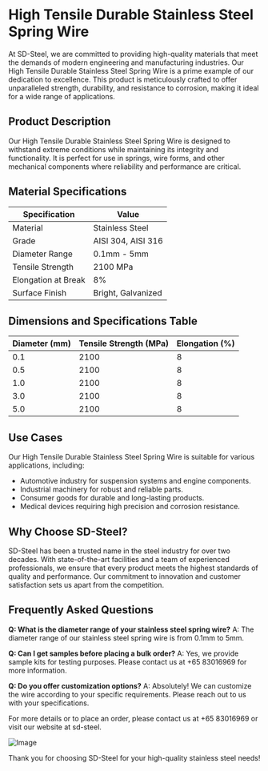 # High Tensile Durable Stainless Steel Spring Wire

At SD-Steel, we are committed to providing high-quality materials that meet the demands of modern engineering and manufacturing industries. Our High Tensile Durable Stainless Steel Spring Wire is a prime example of our dedication to excellence. This product is meticulously crafted to offer unparalleled strength, durability, and resistance to corrosion, making it ideal for a wide range of applications.

## Product Description
Our High Tensile Durable Stainless Steel Spring Wire is designed to withstand extreme conditions while maintaining its integrity and functionality. It is perfect for use in springs, wire forms, and other mechanical components where reliability and performance are critical.

## Material Specifications
| Specification | Value |
|---------------|-------|
| Material      | Stainless Steel |
| Grade         | AISI 304, AISI 316 |
| Diameter Range | 0.1mm - 5mm |
| Tensile Strength | 2100 MPa |
| Elongation at Break | 8% |
| Surface Finish | Bright, Galvanized |

## Dimensions and Specifications Table
| Diameter (mm) | Tensile Strength (MPa) | Elongation (%) |
|---------------|------------------------|----------------|
| 0.1           | 2100                   | 8              |
| 0.5           | 2100                   | 8              |
| 1.0           | 2100                   | 8              |
| 3.0           | 2100                   | 8              |
| 5.0           | 2100                   | 8              |

## Use Cases
Our High Tensile Durable Stainless Steel Spring Wire is suitable for various applications, including:
- Automotive industry for suspension systems and engine components.
- Industrial machinery for robust and reliable parts.
- Consumer goods for durable and long-lasting products.
- Medical devices requiring high precision and corrosion resistance.

## Why Choose SD-Steel?
SD-Steel has been a trusted name in the steel industry for over two decades. With state-of-the-art facilities and a team of experienced professionals, we ensure that every product meets the highest standards of quality and performance. Our commitment to innovation and customer satisfaction sets us apart from the competition.

## Frequently Asked Questions
**Q: What is the diameter range of your stainless steel spring wire?**
A: The diameter range of our stainless steel spring wire is from 0.1mm to 5mm.

**Q: Can I get samples before placing a bulk order?**
A: Yes, we provide sample kits for testing purposes. Please contact us at +65 83016969 for more information.

**Q: Do you offer customization options?**
A: Absolutely! We can customize the wire according to your specific requirements. Please reach out to us with your specifications.

For more details or to place an order, please contact us at +65 83016969 or visit our website at  sd-steel. 

![Image](https://github.com/user-attachments/assets/2567258e-e124-4816-932d-1809bd27ef0b)

Thank you for choosing SD-Steel for your high-quality stainless steel needs!